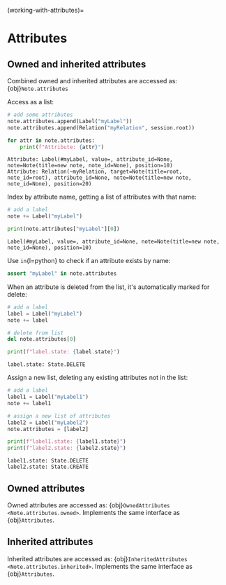 (working-with-attributes)=
# Attributes

## Owned and inherited attributes

Combined owned and inherited attributes are accessed as: {obj}`Note.attributes`

Access as a list:

```python
# add some attributes
note.attributes.append(Label("myLabel"))
note.attributes.append(Relation("myRelation", session.root))

for attr in note.attributes:
    print(f"Attribute: {attr}")
```
```none
Attribute: Label(#myLabel, value=, attribute_id=None, note=Note(title=new note, note_id=None), position=10)
Attribute: Relation(~myRelation, target=Note(title=root, note_id=root), attribute_id=None, note=Note(title=new note, note_id=None), position=20)
```

Index by attribute name, getting a list of attributes with that name:

```python
# add a label
note += Label("myLabel")

print(note.attributes["myLabel"][0])
```
```none
Label(#myLabel, value=, attribute_id=None, note=Note(title=new note, note_id=None), position=10)
```

Use `in`{l=python} to check if an attribute exists by name:

```python
assert "myLabel" in note.attributes
```

When an attribute is deleted from the list, it's automatically marked
for delete:

```python
# add a label
label = Label("myLabel")
note += label

# delete from list
del note.attributes[0]

print(f"label.state: {label.state}")
```
```none
label.state: State.DELETE
```

Assign a new list, deleting any existing attributes not in the list:

```python
# add a label
label1 = Label("myLabel1")
note += label1

# assign a new list of attributes
label2 = Label("myLabel2")
note.attributes = [label2]

print(f"label1.state: {label1.state}")
print(f"label2.state: {label2.state}")
```
```none
label1.state: State.DELETE
label2.state: State.CREATE
```

## Owned attributes

Owned attributes are accessed as: {obj}`OwnedAttributes <Note.attributes.owned>`. Implements the same interface as {obj}`Attributes`.

## Inherited attributes

Inherited attributes are accessed as: {obj}`InheritedAttributes <Note.attributes.inherited>`. Implements the same interface as {obj}`Attributes`.
